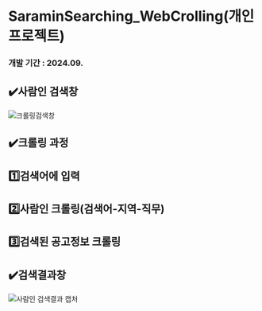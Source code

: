 # SaraminSearching_WebCrolling(개인 프로젝트)
### 개발 기간 : 2024.09.

## ✔️사람인 검색창
![크롤링검색창](https://github.com/user-attachments/assets/231de81c-1ac0-4101-938d-abc0bcd11cc8)



## ✔️크롤링 과정 
##  1️⃣검색어에 입력
##  2️⃣사람인 크롤링(검색어-지역-직무)
##  3️⃣검색된 공고정보 크롤링



## ✔️검색결과창
![사람인 검색결과 캡처](https://github.com/user-attachments/assets/f5349055-507a-4aee-b8b2-dca229663f86)

